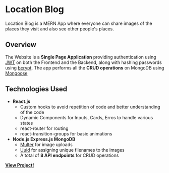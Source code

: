 # Location Blog

Location Blog is a MERN App where everyone can share images of the places they visit and also see other people's places.

## Overview

The Website is a <strong>Single Page Application</strong> providing authentication using [JWT](https://jwt.io/) on both the Frontend and the Backend, along with hashing passwords using [bcrypt](https://www.npmjs.com/package/bcrypt). The app performs all the <strong>CRUD operations</strong> on MongoDB using [Mongoose](https://mongoosejs.com/)

## Technologies Used

- <strong>React.js</strong>
  - Custom hooks to avoid repetition of code and better understanding of the code
  - Dynamic Components for Inputs, Cards, Erros to handle various states
  - react-router for routing
  - react-transition-groups for basic animations
- <strong>Node.js Express.js MongoDB</strong>
  - [Multer](https://github.com/expressjs/multer) for image uploads
  - [Uuid](https://www.npmjs.com/package/uuid) for assigning unique filenames to the images
  - A total of <strong>8 API endpoints</strong> for CRUD operations

<strong>[View Project!](https://mitul-garg-location-blog.netlify.app)</strong>
